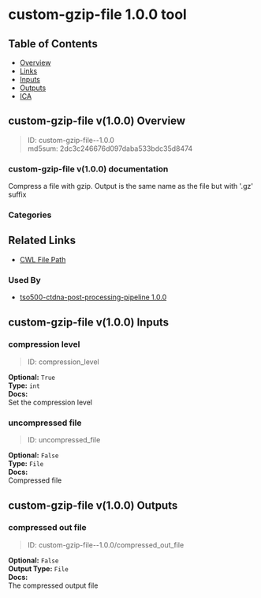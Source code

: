 
custom-gzip-file 1.0.0 tool
===========================

## Table of Contents
  
- [Overview](#custom-gzip-file-v100-overview)  
- [Links](#related-links)  
- [Inputs](#custom-gzip-file-v100-inputs)  
- [Outputs](#custom-gzip-file-v100-outputs)  
- [ICA](#ica)  


## custom-gzip-file v(1.0.0) Overview



  
> ID: custom-gzip-file--1.0.0  
> md5sum: 2dc3c246676d097daba533bdc35d8474

### custom-gzip-file v(1.0.0) documentation
  
Compress a file with gzip. Output is the same name as the file but with '.gz' suffix

### Categories
  


## Related Links
  
- [CWL File Path](../../../../../../tools/custom-gzip-file/1.0.0/custom-gzip-file__1.0.0.cwl)  


### Used By
  
- [tso500-ctdna-post-processing-pipeline 1.0.0](../../../workflows/tso500-ctdna-post-processing-pipeline/1.0.0/tso500-ctdna-post-processing-pipeline__1.0.0.md)  

  


## custom-gzip-file v(1.0.0) Inputs

### compression level



  
> ID: compression_level
  
**Optional:** `True`  
**Type:** `int`  
**Docs:**  
Set the compression level


### uncompressed file



  
> ID: uncompressed_file
  
**Optional:** `False`  
**Type:** `File`  
**Docs:**  
Compressed file

  


## custom-gzip-file v(1.0.0) Outputs

### compressed out file



  
> ID: custom-gzip-file--1.0.0/compressed_out_file  

  
**Optional:** `False`  
**Output Type:** `File`  
**Docs:**  
The compressed output file
  

  

